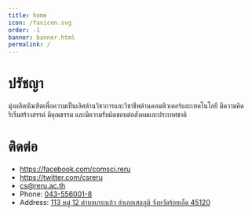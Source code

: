 ```yaml
---
title: home
icon: /favicon.svg
order: -1
banner: banner.html
permalink: /
---
```


# ปรัชญา

มุ่งผลิตบัณฑิตเพื่อความเป็นเลิศด้านวิชาการและวิชาชีพด้านคอมพิวเตอร์และเทคโนโลยี มีความคิดริเริ่มสร้างสรรค์ มีคุณธรรม และมีความรับผิดชอบต่อสังคมและประเทศชาติ


# ติดต่อ

- <https://facebook.com/comsci.reru>
- <https://twitter.com/csreru>
- <cs@reru.ac.th>
- Phone: [043-556001-8](tel:043-556001-8)
- Address: [113 หมู่ 12 ตำบลเกาะแก้ว อำเภอเสลภูมิ จังหวัดร้อยเอ็ด 45120](g.page/csreru)
